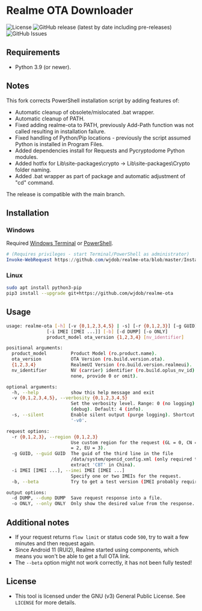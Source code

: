 # Realme OTA Downloader
![License](https://img.shields.io/github/license/wjdob/realme-ota)
![GitHub release (latest by date including pre-releases)](https://img.shields.io/github/v/release/wjdob/realme-ota?include_prereleases)
![GitHub Issues](https://img.shields.io/github/issues-raw/wjdob/realme-ota?color=red)

## Requirements
* Python 3.9 (or newer).

## Notes
This fork corrects PowerShell installation script by adding features of:
* Automatic cleanup of obsolete/mislocated .bat wrapper.
* Automatic cleanup of PATH.
* Fixed adding realme-ota to PATH, previously Add-Path function was not called resulting in installation failure.
* Fixed handling of Python/Pip locations - previously the script assumed Python is installed in Program Files.
* Added dependencies install for Requests and Pycryptodome Python modules.
* Added hotfix for Lib\site-packages\crypto -> Lib\site-packages\Crypto folder naming.
* Added .bat wrapper as part of package and automatic adjustment of "cd" command.

The release is compatible with the main branch.

## Installation

### Windows

Required [Windows Terminal](https://github.com/microsoft/terminal) or [PowerShell](https://github.com/PowerShell/PowerShell).
```powershell
# (Requires privileges - start Terminal/PowerShell as administrator)
Invoke-WebRequest https://github.com/wjdob/realme-ota/blob/master/Install.ps1 | Invoke-Expression
```

### Linux
```bash
sudo apt install python3-pip
pip3 install --upgrade git+https://github.com/wjdob/realme-ota
```

## Usage
```bash
usage: realme-ota [-h] [-v {0,1,2,3,4,5} | -s] [-r {0,1,2,3}] [-g GUID]
               [-i IMEI [IMEI ...]] [-b] [-d DUMP] [-o ONLY]
               product_model ota_version {1,2,3,4} [nv_identifier]

positional arguments:
  product_model         Product Model (ro.product.name).
  ota_version           OTA Version (ro.build.version.ota).
  {1,2,3,4}             RealmeUI Version (ro.build.version.realmeui).
  nv_identifier         NV (carrier) identifier (ro.build.oplus_nv_id) (if
                        none, provide 0 or omit).

optional arguments:
  -h, --help            show this help message and exit
  -v {0,1,2,3,4,5}, --verbosity {0,1,2,3,4,5}
                        Set the verbosity level. Range: 0 (no logging) to 5
                        (debug). Default: 4 (info).
  -s, --silent          Enable silent output (purge logging). Shortcut for
                        '-v0'.

request options:
  -r {0,1,2,3}, --region {0,1,2,3}
                        Use custom region for the request (GL = 0, CN = 1, IN
                        = 2, EU = 3).
  -g GUID, --guid GUID  The guid of the third line in the file
                        /data/system/openid_config.xml (only required to
                        extract 'CBT' in China).
  -i IMEI [IMEI ...], --imei IMEI [IMEI ...]
                        Specify one or two IMEIs for the request.
  -b, --beta            Try to get a test version (IMEI probably required).

output options:
  -d DUMP, --dump DUMP  Save request response into a file.
  -o ONLY, --only ONLY  Only show the desired value from the response.
```

## Additional notes
* If your request returns `flow limit` or status code `500`, try to wait a few minutes and then request again.
* Since Android 11 (RUI2), Realme started using components, which means you won't be able to get a full OTA link.
* The `--beta` option might not work correctly, it has not been fully tested!

## License
* This tool is licensed under the GNU (v3) General Public License. See `LICENSE` for more details.

